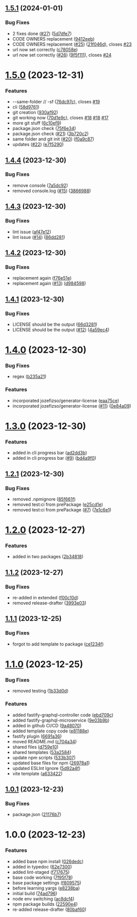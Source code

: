 ## [1.5.1](https://github.com/Bugs5382/project-app-setup/compare/v1.5.0...v1.5.1) (2024-01-01)


### Bug Fixes

* 2 fixes done ([#27](https://github.com/Bugs5382/project-app-setup/issues/27)) ([5d7dfe7](https://github.com/Bugs5382/project-app-setup/commit/5d7dfe71c02a96efa5096be355a57b4c240f3dea))
* CODE OWNERS replacement ([9412eeb](https://github.com/Bugs5382/project-app-setup/commit/9412eeb53f6d19df2c638b099d4b6cb7d70e0f42))
* CODE OWNERS replacement ([#25](https://github.com/Bugs5382/project-app-setup/issues/25)) ([21f046d](https://github.com/Bugs5382/project-app-setup/commit/21f046df19c75bd27661cac7ff42f385f315cef0)), closes [#23](https://github.com/Bugs5382/project-app-setup/issues/23)
* url now set correctly ([c78058e](https://github.com/Bugs5382/project-app-setup/commit/c78058e0deb09458ae8294d700b4cf51318e6a9e))
* url now set correctly ([#26](https://github.com/Bugs5382/project-app-setup/issues/26)) ([9f5f111](https://github.com/Bugs5382/project-app-setup/commit/9f5f111974160e47ce14d32584b78a9d0d35f958)), closes [#24](https://github.com/Bugs5382/project-app-setup/issues/24)

# [1.5.0](https://github.com/Bugs5382/project-app-setup/compare/v1.4.4...v1.5.0) (2023-12-31)


### Features

* --same-folder // -sf ([76dc97c](https://github.com/Bugs5382/project-app-setup/commit/76dc97c7accca866c1bdbda3a170187ecc5039c4)), closes [#19](https://github.com/Bugs5382/project-app-setup/issues/19)
* cli ([58d9761](https://github.com/Bugs5382/project-app-setup/commit/58d97613f0ca408032b80c82918de7d9c09aeb96))
* git creation ([930af92](https://github.com/Bugs5382/project-app-setup/commit/930af928e7596b973eef9703a2542bb6e024eda7))
* git working now ([70d1e9c](https://github.com/Bugs5382/project-app-setup/commit/70d1e9c8d7d8518317819c1f42894b0cbecc9492)), closes [#18](https://github.com/Bugs5382/project-app-setup/issues/18) [#18](https://github.com/Bugs5382/project-app-setup/issues/18) [#17](https://github.com/Bugs5382/project-app-setup/issues/17)
* more git stuff ([6c10ef9](https://github.com/Bugs5382/project-app-setup/commit/6c10ef95dc614fc42c2d099b4bd168927dc522c7))
* package.json check ([75f6e34](https://github.com/Bugs5382/project-app-setup/commit/75f6e34882294707770632dc9fabcb172c4c7d8b))
* package.json check ([#21](https://github.com/Bugs5382/project-app-setup/issues/21)) ([3b720c2](https://github.com/Bugs5382/project-app-setup/commit/3b720c2a3aa27e9622d4fa171fcb7a6c544f1316))
* same folder and git init ([#20](https://github.com/Bugs5382/project-app-setup/issues/20)) ([f0a9c87](https://github.com/Bugs5382/project-app-setup/commit/f0a9c87c7853a5938b54844a36f6cb9c04701c3e))
* updates ([#22](https://github.com/Bugs5382/project-app-setup/issues/22)) ([e7f5290](https://github.com/Bugs5382/project-app-setup/commit/e7f529064cbc90f77bea96a98346edef55d306f5))

## [1.4.4](https://github.com/Bugs5382/project-app-setup/compare/v1.4.3...v1.4.4) (2023-12-30)


### Bug Fixes

* remove console ([7a5dc92](https://github.com/Bugs5382/project-app-setup/commit/7a5dc92fe63186cd4293aef51baa5b65551775b5))
* removed console.log ([#15](https://github.com/Bugs5382/project-app-setup/issues/15)) ([3866988](https://github.com/Bugs5382/project-app-setup/commit/3866988fe0c6d0a157cca52714c298841810b414))

## [1.4.3](https://github.com/Bugs5382/project-app-setup/compare/v1.4.2...v1.4.3) (2023-12-30)


### Bug Fixes

* lint issue ([af47e12](https://github.com/Bugs5382/project-app-setup/commit/af47e12ae2cbe82c42dd5000f7c5e5c5214b1528))
* lint issue ([#14](https://github.com/Bugs5382/project-app-setup/issues/14)) ([86dd281](https://github.com/Bugs5382/project-app-setup/commit/86dd281c587b7f824d196a7c1f6f200f37035737))

## [1.4.2](https://github.com/Bugs5382/project-app-setup/compare/v1.4.1...v1.4.2) (2023-12-30)


### Bug Fixes

* replacement again ([f76e51e](https://github.com/Bugs5382/project-app-setup/commit/f76e51ec63578af477df4e8cd3cf670bb34589e0))
* replacement again ([#13](https://github.com/Bugs5382/project-app-setup/issues/13)) ([d984598](https://github.com/Bugs5382/project-app-setup/commit/d9845984610cb58d5f3810121c96235351967db6))

## [1.4.1](https://github.com/Bugs5382/project-app-setup/compare/v1.4.0...v1.4.1) (2023-12-30)


### Bug Fixes

* LICENSE should be the output ([66d3281](https://github.com/Bugs5382/project-app-setup/commit/66d32813e62b30a98d8c98538b127b69978f2789))
* LICENSE should be the output ([#12](https://github.com/Bugs5382/project-app-setup/issues/12)) ([4a59ec4](https://github.com/Bugs5382/project-app-setup/commit/4a59ec4ff9d92716617819b0cb314a4f86861669))

# [1.4.0](https://github.com/Bugs5382/project-app-setup/compare/v1.3.0...v1.4.0) (2023-12-30)


### Bug Fixes

* regex ([b235a21](https://github.com/Bugs5382/project-app-setup/commit/b235a21abf15754ab9e51d07ce0e1d8190c69ee2))


### Features

* incorporated jozefizso/generator-license ([eaa75ce](https://github.com/Bugs5382/project-app-setup/commit/eaa75ceae00db2c30ad84d513b2d99e77c24df1c))
* incorporated jozefizso/generator-license ([#11](https://github.com/Bugs5382/project-app-setup/issues/11)) ([0e84a09](https://github.com/Bugs5382/project-app-setup/commit/0e84a0944791118fe756b8e42e041d7bb1b17f4a))

# [1.3.0](https://github.com/Bugs5382/project-app-setup/compare/v1.2.1...v1.3.0) (2023-12-30)


### Features

* added in cli progress bar ([ad2dd3b](https://github.com/Bugs5382/project-app-setup/commit/ad2dd3b422dcc1699213191b36545d5baaa95372))
* added in cli progress bar ([#9](https://github.com/Bugs5382/project-app-setup/issues/9)) ([bd4a9f0](https://github.com/Bugs5382/project-app-setup/commit/bd4a9f09053f1c8abd97a90bcb2549106eb07c2a))

## [1.2.1](https://github.com/Bugs5382/project-app-setup/compare/v1.2.0...v1.2.1) (2023-12-30)


### Bug Fixes

* removed .npmignore ([85f661f](https://github.com/Bugs5382/project-app-setup/commit/85f661f39bc77ab124d55bc808de9ed73572c99c))
* removed test:ci from prePackage ([e25cd1e](https://github.com/Bugs5382/project-app-setup/commit/e25cd1e4e2550512bc13a733619c9577c2c073b5))
* removed test:ci from prePackage ([#7](https://github.com/Bugs5382/project-app-setup/issues/7)) ([7e1c6e1](https://github.com/Bugs5382/project-app-setup/commit/7e1c6e1c6e0a2e4d8d1923a33a7e790060c71348))

# [1.2.0](https://github.com/Bugs5382/project-app-setup/compare/v1.1.2...v1.2.0) (2023-12-27)


### Features

* added in two packages ([2b34818](https://github.com/Bugs5382/project-app-setup/commit/2b348187176c1bace98970c5afee0086b5fa7461))

## [1.1.2](https://github.com/Bugs5382/project-app-setup/compare/v1.1.1...v1.1.2) (2023-12-27)


### Bug Fixes

* re-added in extended ([f00c10d](https://github.com/Bugs5382/project-app-setup/commit/f00c10d378f2ff31c564a8f65dc93318236134c6))
* removed release-drafter ([3993e03](https://github.com/Bugs5382/project-app-setup/commit/3993e032096568ddc4b846eaff0a958a2f154f65))

## [1.1.1](https://github.com/Bugs5382/project-app-setup/compare/v1.1.0...v1.1.1) (2023-12-25)


### Bug Fixes

* forgot to add template to package ([ce1234f](https://github.com/Bugs5382/project-app-setup/commit/ce1234f141e69cfc9bbb9af3819e599601f5bbc0))

# [1.1.0](https://github.com/Bugs5382/project-app-setup/compare/v1.0.1...v1.1.0) (2023-12-25)


### Bug Fixes

* removed testing ([1b33d0d](https://github.com/Bugs5382/project-app-setup/commit/1b33d0dfe0c08cb1e23b1fe849959678f7d8a6e2))


### Features

* added fastify-graphql-controller code ([ebd709c](https://github.com/Bugs5382/project-app-setup/commit/ebd709c0db0ecddf81342aa48d20aab109c9e89f))
* added fastify-graphql-microservice ([9e03b9b](https://github.com/Bugs5382/project-app-setup/commit/9e03b9bf30f2e67a25e83092d56b3ee381889982))
* added in github CI/CD ([9a48070](https://github.com/Bugs5382/project-app-setup/commit/9a480701f6a891bae95d78e5d2c1dd0e0e9719e6))
* added template copy code ([e81188e](https://github.com/Bugs5382/project-app-setup/commit/e81188e0ce85b0fa5ed0e5950546dc9eadcf4063))
* fastify plugin ([6691a36](https://github.com/Bugs5382/project-app-setup/commit/6691a365128f15b702b339f84dc67ebed8f4d0b0))
* moved README.md ([c704a34](https://github.com/Bugs5382/project-app-setup/commit/c704a348dc50727f533feac07635fddc5501f768))
* shared files ([d759e10](https://github.com/Bugs5382/project-app-setup/commit/d759e1074a334c69ba90a66c42d91afbaade4917))
* shared templates ([53a2584](https://github.com/Bugs5382/project-app-setup/commit/53a258409b1313c9d4c9cc7aa5ad0a1994ea80b3))
* update npm scripts ([533b307](https://github.com/Bugs5382/project-app-setup/commit/533b307a34b953b1fc5ec6b08bbd103baaf3e4a1))
* updated base files for npm ([26978a1](https://github.com/Bugs5382/project-app-setup/commit/26978a19477fc3b86a939b45d9376c565aa59f95))
* updated ESLInt Ignore ([5d92a4f](https://github.com/Bugs5382/project-app-setup/commit/5d92a4f93c71d9d4e593d91f6153d2e9d564d9be))
* vite template ([a633422](https://github.com/Bugs5382/project-app-setup/commit/a633422e6d6ec94f26af7f15828e1d3c481f5ce1))

## [1.0.1](https://github.com/Bugs5382/project-app-setup/compare/v1.0.0...v1.0.1) (2023-12-23)


### Bug Fixes

* package.json ([21176b7](https://github.com/Bugs5382/project-app-setup/commit/21176b7d41f291e9141f846a73796a38feae6120))

# 1.0.0 (2023-12-23)


### Features

* added base npm install ([026dedc](https://github.com/Bugs5382/project-app-setup/commit/026dedc6ac6c3cc641497fa293dc5d0661719a5e))
* added in typedoc ([62e7300](https://github.com/Bugs5382/project-app-setup/commit/62e7300373ba79392588bbdb0ed49e908284031e))
* added lint-staged ([f717675](https://github.com/Bugs5382/project-app-setup/commit/f717675323a7676ce2ae1c8c7862f1510cc919e7))
* base code working ([7f95f78](https://github.com/Bugs5382/project-app-setup/commit/7f95f7885c2d9f29bc04af791eb996c1a510c916))
* base package settings ([f809575](https://github.com/Bugs5382/project-app-setup/commit/f809575dc0cf43b61f8e0755db62fe5bcd2fd427))
* before learning yargs ([e8238ba](https://github.com/Bugs5382/project-app-setup/commit/e8238ba0b7633a5f97e75a310a5f4256eabf947b))
* initial build ([74ad796](https://github.com/Bugs5382/project-app-setup/commit/74ad796ced227e2f10e6a14d41866f7e5170e48e))
* node env switching ([ac8dcf4](https://github.com/Bugs5382/project-app-setup/commit/ac8dcf4ad440244a213bc63eedbdbbc6c120ec19))
* npm package builds ([22590e4](https://github.com/Bugs5382/project-app-setup/commit/22590e4ebc6def1ed5375f48d05443ea01cf6cbc))
* re-added release-drafter ([80baf60](https://github.com/Bugs5382/project-app-setup/commit/80baf60f7f90a8eaa6df6f738c05ff87d6a95ce6))
